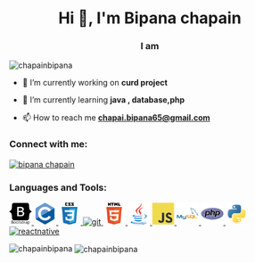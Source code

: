 <h1 align="center">Hi 👋, I'm Bipana chapain</h1>
<h3 align="center">I am</h3>

<p align="left"> <img src=https://www.google.com/url?sa=i&url=https%3A%2F%2Fwww.pinterest.com%2Fpin%2Fhello-dribbble-by-chlo-chassany--717268678168057748%2F&psig=AOvVaw2zVJMR8hC4NX4qzw5hJRpr&ust=1684676137099000&source=images&cd=vfe&ved=2ahUKEwjLgP3mgYT_AhXkUWwGHRzBDLoQjRx6BAgAEAw" alt="chapainbipana" /> </p>

- 🔭 I’m currently working on **curd project**

- 🌱 I’m currently learning **java , database,php**

- 📫 How to reach me **chapai.bipana65@gmail.com**

<h3 align="left">Connect with me:</h3>
<p align="left">
<a href="https://fb.com/bipana chapain" target="blank"><img align="center" src="https://raw.githubusercontent.com/rahuldkjain/github-profile-readme-generator/master/src/images/icons/Social/facebook.svg" alt="bipana chapain" height="30" width="40" /></a>
</p>

<h3 align="left">Languages and Tools:</h3>
<p align="left"> <a href="https://getbootstrap.com" target="_blank" rel="noreferrer"> <img src="https://raw.githubusercontent.com/devicons/devicon/master/icons/bootstrap/bootstrap-plain-wordmark.svg" alt="bootstrap" width="40" height="40"/> </a> <a href="https://www.cprogramming.com/" target="_blank" rel="noreferrer"> <img src="https://raw.githubusercontent.com/devicons/devicon/master/icons/c/c-original.svg" alt="c" width="40" height="40"/> </a> <a href="https://www.w3schools.com/css/" target="_blank" rel="noreferrer"> <img src="https://raw.githubusercontent.com/devicons/devicon/master/icons/css3/css3-original-wordmark.svg" alt="css3" width="40" height="40"/> </a> <a href="https://git-scm.com/" target="_blank" rel="noreferrer"> <img src="https://www.vectorlogo.zone/logos/git-scm/git-scm-icon.svg" alt="git" width="40" height="40"/> </a> <a href="https://www.w3.org/html/" target="_blank" rel="noreferrer"> <img src="https://raw.githubusercontent.com/devicons/devicon/master/icons/html5/html5-original-wordmark.svg" alt="html5" width="40" height="40"/> </a> <a href="https://www.java.com" target="_blank" rel="noreferrer"> <img src="https://raw.githubusercontent.com/devicons/devicon/master/icons/java/java-original.svg" alt="java" width="40" height="40"/> </a> <a href="https://developer.mozilla.org/en-US/docs/Web/JavaScript" target="_blank" rel="noreferrer"> <img src="https://raw.githubusercontent.com/devicons/devicon/master/icons/javascript/javascript-original.svg" alt="javascript" width="40" height="40"/> </a> <a href="https://www.mysql.com/" target="_blank" rel="noreferrer"> <img src="https://raw.githubusercontent.com/devicons/devicon/master/icons/mysql/mysql-original-wordmark.svg" alt="mysql" width="40" height="40"/> </a> <a href="https://www.php.net" target="_blank" rel="noreferrer"> <img src="https://raw.githubusercontent.com/devicons/devicon/master/icons/php/php-original.svg" alt="php" width="40" height="40"/> </a> <a href="https://www.python.org" target="_blank" rel="noreferrer"> <img src="https://raw.githubusercontent.com/devicons/devicon/master/icons/python/python-original.svg" alt="python" width="40" height="40"/> </a> <a href="https://reactnative.dev/" target="_blank" rel="noreferrer"> <img src="https://reactnative.dev/img/header_logo.svg" alt="reactnative" width="40" height="40"/> </a> </p>

<p><img align="left" src="https://github-readme-stats.vercel.app/api/top-langs?username=chapainbipana&show_icons=true&locale=en&layout=compact" alt="chapainbipana" /></p>

<p>&nbsp;<img align="center" src="https://github-readme-stats.vercel.app/api?username=chapainbipana&show_icons=true&locale=en" alt="chapainbipana" /></p>
